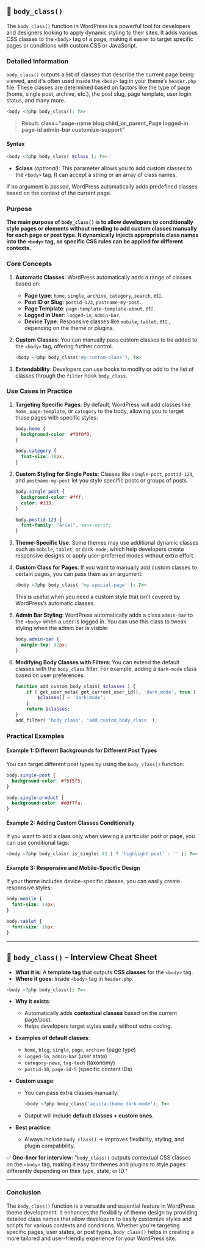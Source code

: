 ## 📌 `body_class()`

The `body_class()` function in WordPress is a powerful tool for developers and designers looking to apply dynamic styling to their sites. It adds various CSS classes to the `<body>` tag of a page, making it easier to target specific pages or conditions with custom CSS or JavaScript.

### Detailed Information

`body_class()` outputs a list of classes that describe the current page being viewed, and it's often used inside the `<body>` tag in your theme’s `header.php` file. These classes are determined based on factors like the type of page (home, single post, archive, etc.), the post slug, page template, user login status, and many more.

```php
<body <?php body_class(); ?>>
```

> **Result: class="page-name blog child_or_parent_Page logged-in page-id admin-bar customize-support"**

#### Syntax

```php
<body <?php body_class( $class ); ?>>
```

- **$class** _(optional)_: This parameter allows you to add custom classes to the `<body>` tag. It can accept a string or an array of class names.

If no argument is passed, WordPress automatically adds predefined classes based on the context of the current page.

### Purpose

**The main purpose of `body_class()` is to allow developers to conditionally style pages or elements without needing to add custom classes manually for each page or post type. It dynamically injects appropriate class names into the `<body>` tag, so specific CSS rules can be applied for different contexts.**

### Core Concepts

1. **Automatic Classes**: WordPress automatically adds a range of classes based on:
   - **Page type**: `home`, `single`, `archive`, `category`, `search`, etc.
   - **Post ID or Slug**: `postid-123`, `postname-my-post`.
   - **Page Template**: `page-template-template-about`, etc.
   - **Logged in User**: `logged-in`, `admin-bar`.
   - **Device Type**: Responsive classes like `mobile`, `tablet`, etc., depending on the theme or plugins.
2. **Custom Classes**: You can manually pass custom classes to be added to the `<body>` tag, offering further control.

   ```php
   <body <?php body_class('my-custom-class'); ?>>
   ```

3. **Extendability**: Developers can use hooks to modify or add to the list of classes through the `filter` hook `body_class`.

### Use Cases in Practice

1. **Targeting Specific Pages**: By default, WordPress will add classes like `home`, `page-template`, or `category` to the body, allowing you to target those pages with specific styles:

   ```css
   body.home {
     background-color: #f0f0f0;
   }

   body.category {
     font-size: 18px;
   }
   ```

2. **Custom Styling for Single Posts**: Classes like `single-post`, `postid-123`, and `postname-my-post` let you style specific posts or groups of posts.

   ```css
   body.single-post {
     background-color: #fff;
     color: #333;
   }

   body.postid-123 {
     font-family: "Arial", sans-serif;
   }
   ```

3. **Theme-Specific Use**: Some themes may use additional dynamic classes such as `mobile`, `tablet`, or `dark-mode`, which help developers create responsive designs or apply user-preferred modes without extra effort.

4. **Custom Class for Pages**: If you want to manually add custom classes to certain pages, you can pass them as an argument:

   ```php
   <body <?php body_class( 'my-special-page' ); ?>>
   ```

   This is useful when you need a custom style that isn’t covered by WordPress’s automatic classes.

5. **Admin Bar Styling**: WordPress automatically adds a class `admin-bar` to the `<body>` when a user is logged in. You can use this class to tweak styling when the admin bar is visible:

   ```css
   body.admin-bar {
     margin-top: 32px;
   }
   ```

6. **Modifying Body Classes with Filters**: You can extend the default classes with the `body_class` filter. For example, adding a `dark-mode` class based on user preferences:
   ```php
   function add_custom_body_class( $classes ) {
       if ( get_user_meta( get_current_user_id(), 'dark_mode', true ) ) {
           $classes[] = 'dark-mode';
       }
       return $classes;
   }
   add_filter( 'body_class', 'add_custom_body_class' );
   ```

### Practical Examples

#### Example 1: Different Backgrounds for Different Post Types

You can target different post types by using the `body_class()` function:

```css
body.single-post {
  background-color: #f5f5f5;
}

body.single-product {
  background-color: #e0f7fa;
}
```

#### Example 2: Adding Custom Classes Conditionally

If you want to add a class only when viewing a particular post or page, you can use conditional tags:

```php
<body <?php body_class( is_single( 42 ) ? 'highlight-post' : '' ); ?>>
```

#### Example 3: Responsive and Mobile-Specific Design

If your theme includes device-specific classes, you can easily create responsive styles:

```css
body.mobile {
  font-size: 14px;
}

body.tablet {
  font-size: 16px;
}
```

---

## 📝 `body_class()` – Interview Cheat Sheet

- **What it is**: A **template tag** that outputs **CSS classes** for the `<body>` tag.
- **Where it goes**: Inside `<body>` tag in `header.php`.

```php
<body <?php body_class(); ?>>
```

- **Why it exists**:

  - Automatically adds **contextual classes** based on the current page/post.
  - Helps developers target styles easily without extra coding.

- **Examples of default classes**:

  - `home`, `blog`, `single`, `page`, `archive` (page type)
  - `logged-in`, `admin-bar` (user state)
  - `category-news`, `tag-tech` (taxonomy)
  - `postid-10`, `page-id-5` (specific content IDs)

- **Custom usage**:

  - You can pass extra classes manually:

    ```php
    <body <?php body_class('aquila-theme dark-mode'); ?>>
    ```

  - Output will include **default classes + custom ones**.

- **Best practice**:

  - Always include `body_class()` → improves flexibility, styling, and plugin compatibility.

✅ **One-liner for interview**:
"`body_class()` outputs contextual CSS classes on the `<body>` tag, making it easy for themes and plugins to style pages differently depending on their type, state, or ID."

---

### Conclusion

The `body_class()` function is a versatile and essential feature in WordPress theme development. It enhances the flexibility of theme design by providing detailed class names that allow developers to easily customize styles and scripts for various contexts and conditions. Whether you're targeting specific pages, user states, or post types, `body_class()` helps in creating a more tailored and user-friendly experience for your WordPress site.
